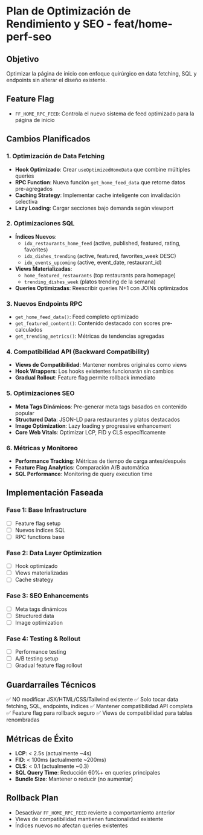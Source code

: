
# Plan de Optimización de Rendimiento y SEO - feat/home-perf-seo

## Objetivo
Optimizar la página de inicio con enfoque quirúrgico en data fetching, SQL y endpoints sin alterar el diseño existente.

## Feature Flag
- `FF_HOME_RPC_FEED`: Controla el nuevo sistema de feed optimizado para la página de inicio

## Cambios Planificados

### 1. Optimización de Data Fetching
- **Hook Optimizado**: Crear `useOptimizedHomeData` que combine múltiples queries
- **RPC Function**: Nueva función `get_home_feed_data` que retorne datos pre-agregados
- **Caching Strategy**: Implementar cache inteligente con invalidación selectiva
- **Lazy Loading**: Cargar secciones bajo demanda según viewport

### 2. Optimizaciones SQL
- **Índices Nuevos**: 
  - `idx_restaurants_home_feed` (active, published, featured, rating, favorites)
  - `idx_dishes_trending` (active, featured, favorites_week DESC)
  - `idx_events_upcoming` (active, event_date, restaurant_id)
- **Views Materializadas**: 
  - `home_featured_restaurants` (top restaurants para homepage)
  - `trending_dishes_week` (platos trending de la semana)
- **Queries Optimizadas**: Reescribir queries N+1 con JOINs optimizados

### 3. Nuevos Endpoints RPC
- `get_home_feed_data()`: Feed completo optimizado
- `get_featured_content()`: Contenido destacado con scores pre-calculados
- `get_trending_metrics()`: Métricas de tendencias agregadas

### 4. Compatibilidad API (Backward Compatibility)
- **Views de Compatibilidad**: Mantener nombres originales como views
- **Hook Wrappers**: Los hooks existentes funcionarán sin cambios
- **Gradual Rollout**: Feature flag permite rollback inmediato

### 5. Optimizaciones SEO
- **Meta Tags Dinámicos**: Pre-generar meta tags basados en contenido popular
- **Structured Data**: JSON-LD para restaurantes y platos destacados  
- **Image Optimization**: Lazy loading y progressive enhancement
- **Core Web Vitals**: Optimizar LCP, FID y CLS específicamente

### 6. Métricas y Monitoreo
- **Performance Tracking**: Métricas de tiempo de carga antes/después
- **Feature Flag Analytics**: Comparación A/B automática
- **SQL Performance**: Monitoring de query execution time

## Implementación Faseada

### Fase 1: Base Infrastructure
- [ ] Feature flag setup
- [ ] Nuevos índices SQL
- [ ] RPC functions base

### Fase 2: Data Layer Optimization  
- [ ] Hook optimizado
- [ ] Views materializadas
- [ ] Cache strategy

### Fase 3: SEO Enhancements
- [ ] Meta tags dinámicos
- [ ] Structured data
- [ ] Image optimization

### Fase 4: Testing & Rollout
- [ ] Performance testing
- [ ] A/B testing setup
- [ ] Gradual feature flag rollout

## Guardarraíles Técnicos
✅ NO modificar JSX/HTML/CSS/Tailwind existente
✅ Solo tocar data fetching, SQL, endpoints, índices
✅ Mantener compatibilidad API completa
✅ Feature flag para rollback seguro
✅ Views de compatibilidad para tablas renombradas

## Métricas de Éxito
- **LCP**: < 2.5s (actualmente ~4s)
- **FID**: < 100ms (actualmente ~200ms) 
- **CLS**: < 0.1 (actualmente ~0.3)
- **SQL Query Time**: Reducción 60%+ en queries principales
- **Bundle Size**: Mantener o reducir (no aumentar)

## Rollback Plan
- Desactivar `FF_HOME_RPC_FEED` revierte a comportamiento anterior
- Views de compatibilidad mantienen funcionalidad existente
- Índices nuevos no afectan queries existentes
